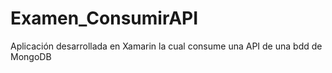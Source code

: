 # Examen_ConsumirAPI

Aplicación desarrollada en Xamarin la cual consume una API de una bdd de MongoDB
